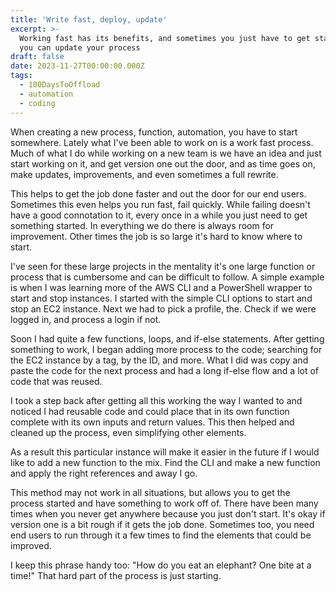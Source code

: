 ```yaml
---
title: 'Write fast, deploy, update'
excerpt: >-
  Working fast has its benefits, and sometimes you just have to get started then
  you can update your process
draft: false
date: 2023-11-27T00:00:00.000Z
tags:
  - 100DaysToOffload
  - automation
  - coding
---
```


When creating a new process, function, automation, you have to start somewhere. Lately what I've been able to work on is a work fast process. Much of what I do while working on a new team is we have an idea and just start working on it, and get version one out the door, and as time goes on, make updates, improvements, and even sometimes a full rewrite.

This helps to get the job done faster and out the door for our end users. Sometimes this even helps you run fast, fail quickly. While failing doesn't have a good connotation to it, every once in a while you just need to get something started. In everything we do there is always room for improvement. Other times the job is so large it's hard to know where to start.

I've seen for these large projects in the mentality it's one large function or process that is cumbersome and can be difficult to follow. A simple example is when I was learning more of the AWS CLI and a PowerShell wrapper to start and stop instances. I started with the simple CLI options to start and stop an EC2 instance. Next we had to pick a profile, the. Check if we were logged in, and process a login if not.

Soon I had quite a few functions, loops, and if-else statements. After getting something to work, I began adding more process to the code; searching for the EC2 instance by a tag, by the ID, and more. What I did was copy and paste the code for the next process and had a long if-else flow and a lot of code that was reused.

I took a step back after getting all this working the way I wanted to and noticed I had reusable code and could place that in its own function complete with its own inputs and return values. This then helped and cleaned up the process, even simplifying other elements.

As a result this particular instance will make it easier in the future if I would like to add a new function to the mix. Find the CLI and make a new function and apply the right references and away I go.

This method may not work in all situations, but allows you to get the process started and have something to work off of. There have been many times when you never get anywhere because you just don't start. It's okay if version one is a bit rough if it gets the job done. Sometimes too, you need end users to run through it a few times to find the elements that could be improved.

I keep this phrase handy too: "How do you eat an elephant? One bite at a time!" That hard part of the process is just starting.
